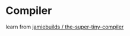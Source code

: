 # Compiler

learn from [ jamiebuilds /
the-super-tiny-compiler ](https://github.com/jamiebuilds/the-super-tiny-compiler)